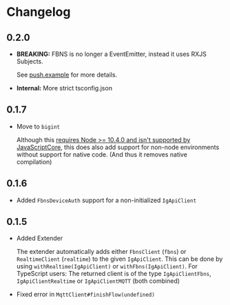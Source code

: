 # Changelog

## 0.2.0
 - **BREAKING:** FBNS is no longer a EventEmitter, instead it uses RXJS Subjects.
    
    See [push.example](examples/push.example.ts) for more details.
 
 - **Internal:** More strict tsconfig.json

## 0.1.7
 - Move to `bigint`
 
    Although this
     [requires Node >= 10.4.0 and isn't supported by JavaScriptCore](https://developer.mozilla.org/en-US/docs/Web/JavaScript/Reference/Global_Objects/BigInt#Browser_compatibility),
    this does also add support for non-node environments without support for native code.
    (And thus it removes native compilation)
    
## 0.1.6
 - Added `FbnsDeviceAuth` support for a non-initialized `IgApiClient`

## 0.1.5
 - Added Extender
 
   The extender automatically adds either `FbnsClient` (`fbns`) or
   `RealtimeClient` (`realtime`) to the given `IgApiClient`.
   This can be done by using `withRealtime(IgApiClient)` or `withFbns(IgApiClient)`.
   For TypeScript users:
   The returned client is of the type `IgApiClientFbns`, `IgApiClientRealtime`
   or `IgApiClientMQTT` (both combined)
 - Fixed error in `MqttClient#finishFlow(undefined)`
